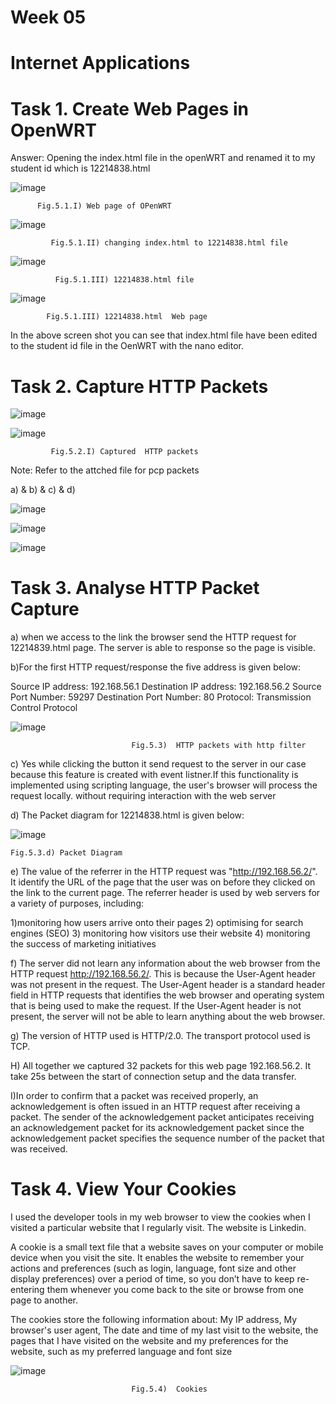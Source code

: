 # Week 05
# Internet Applications

# Task 1. Create Web Pages in OpenWRT

Answer: Opening the index.html file in the openWRT and renamed it to my student id which is 12214838.html

![image](https://github.com/cquict/coit20246y23t1-journal-Pabitrathapa12214838/assets/127846893/34e6b1ed-4e97-4c77-8e5e-4e9ddb0943f1)


          Fig.5.1.I) Web page of OPenWRT


![image](https://github.com/cquict/coit20246y23t1-journal-Pabitrathapa12214838/assets/127846893/07457dd0-f05e-452b-97f8-ea0e5c69cb1f)

             Fig.5.1.II) changing index.html to 12214838.html file



![image](https://github.com/cquict/coit20246y23t1-journal-Pabitrathapa12214838/assets/127846893/93efc737-e237-431d-ba80-8b97575a41da)

              Fig.5.1.III) 12214838.html file
              
![image](https://github.com/cquict/coit20246y23t1-journal-Pabitrathapa12214838/assets/127846893/f98d1b1a-8914-42ef-8ef2-89a30c6530f1)

            Fig.5.1.III) 12214838.html  Web page 

              
In the above screen shot you can see that index.html file have been edited to the student id file in the OenWRT with the nano editor.

# Task 2. Capture HTTP Packets

![image](https://github.com/cquict/coit20246y23t1-journal-Pabitrathapa12214838/assets/127846893/abad294f-f228-4c2c-b3e4-d073f86fe9cc)

![image](https://github.com/cquict/coit20246y23t1-journal-Pabitrathapa12214838/assets/127846893/eedb16f0-6265-42be-948d-99f3caec307f)


             Fig.5.2.I) Captured  HTTP packets
             
  Note: Refer to the attched file for pcp packets
  
  a)  &  b) & c) & d)
  
  
  ![image](https://github.com/cquict/coit20246y23t1-journal-Pabitrathapa12214838/assets/127846893/a4104eb4-35ea-4448-878c-883b6cd68719)
  
  
  ![image](https://github.com/cquict/coit20246y23t1-journal-Pabitrathapa12214838/assets/127846893/a41367bc-fcc9-4ee5-a3e3-65ec8a230ae7)
  
  ![image](https://github.com/cquict/coit20246y23t1-journal-Pabitrathapa12214838/assets/127846893/eee43f1a-c524-4016-8eb7-8fc6a25bd5ef)
  
  
  
  


# Task 3. Analyse HTTP Packet Capture

a) 
 when we access to the  link the browser send the HTTP request for 12214839.html page. The server is able to response so the page is visible.
 
 b)For the first HTTP request/response the five address is given below:
 
 Source IP address: 192.168.56.1
 Destination IP address: 192.168.56.2
 Source Port Number: 59297
 Destination Port Number: 80
 Protocol: Transmission Control Protocol
 
 
 ![image](https://github.com/cquict/coit20246y23t1-journal-Pabitrathapa12214838/assets/127846893/35729795-7182-4a8b-a634-7526ef8d2b27)
 
                               Fig.5.3)  HTTP packets with http filter
 
  
 c) Yes while clicking the button it send request to the server in our case because this feature is created with event listner.If this functionality is implemented using scripting language, the user's browser will process the request locally. without requiring interaction with the web server
 
 
 d) The Packet diagram for 12214838.html is given below:
 
 ![image](https://github.com/cquict/coit20246y23t1-journal-Pabitrathapa12214838/assets/127846893/7087bf18-4b38-483d-853a-a29b3ce255ef)
 
    Fig.5.3.d) Packet Diagram
 
 e)  The value of the referrer in the HTTP request was "http://192.168.56.2/". It identify the URL of the page that the user was on before they clicked on the link to the current page. 
The referrer header is used by web servers for a variety of purposes, including:

1)monitoring how users arrive onto their pages
2) optimising for search engines (SEO)
3) monitoring how visitors use their website
4) monitoring the success of marketing initiatives

 
 f) The server did not learn any information about the web browser from the HTTP request http://192.168.56.2/. This is because the User-Agent header was not present in the request. The User-Agent header is a standard header field in HTTP requests that identifies the web browser and operating system that is being used to make the request. If the User-Agent header is not present, the server will not be able to learn anything about the web browser.
 
 
 
 g) The version of HTTP used is HTTP/2.0. The transport protocol used is TCP.
 
 
 H) All together we captured 32 packets for this web page 192.168.56.2. It take 25s between the start of connection setup and
the data transfer.
 
 
 I)In order to confirm that a packet was received properly, an acknowledgement is often issued in an HTTP request after receiving a packet. The sender of the acknowledgement packet anticipates receiving an acknowledgement packet for its acknowledgement packet since the acknowledgement packet specifies the sequence number of the packet that was received.
 


# Task 4. View Your Cookies

I used the developer tools in my web browser to view the cookies when I visited a particular website that I regularly visit. The website is Linkedin.

A cookie is a small text file that a website saves on your computer or mobile device when you visit the site. It enables the website to remember your actions and preferences (such as login, language, font size and other display preferences) over a period of time, so you don’t have to keep re-entering them whenever you come back to the site or browse from one page to another.

The cookies store the following information about:
My IP address, My browser's user agent, The date and time of my last visit to the website, the pages that I have visited on the website and my preferences for the website, such as my preferred language and font size


![image](https://github.com/cquict/coit20246y23t1-journal-Pabitrathapa12214838/assets/127846893/6a6501bc-2293-457e-a51c-1e985ca7749d)

                               Fig.5.4)  Cookies







   



  
  












